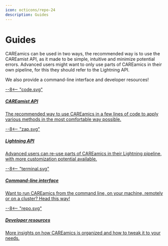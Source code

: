 ```yaml
---
icon: octicons/repo-24
description: Guides
---
```


# Guides

CAREamics can be used in two ways, the recommended way is to use the CAREamist API, as
it made to be simple, intuitive and minimize potential errors. Advanced users might want
to only use parts of CAREamics in their own pipeline, for this they should refer to the
Lightning API.

We also provide a command-line interface and developer resources!

<div class="md-container secondary-section">
    <div class="g">
        <div class="section">
            <div class="component-wrapper" style="display: block;">
                <!-- New row -->
                <div class="responsive-grid">
                    <!-- Installation -->
                    <a class="card-wrapper" href="careamist_api">
                        <div class="card"> 
                            <div class="card-body">
                                <div class="logo">
                                    <span class="twemoji">
                                        --8<--  "code.svg"
                                    </span>
                                </div>
                                <div class="card-content">
                                    <h5>CAREamist API</h5>
                                    <p>
                                        The recommended way to use CAREamics in a few lines
                                        of code to apply various methods in the most 
                                        comfortable way possible.
                                    </p>
                                </div>
                            </div>
                        </div>
                    </a>
                    <!-- Installation -->
                    <a class="card-wrapper" href="lightning_api">
                        <div class="card"> 
                            <div class="card-body">
                                <div class="logo">
                                    <span class="twemoji">
                                        --8<--  "zap.svg"
                                    </span>
                                </div>
                                <div class="card-content">
                                    <h5>Lightning API</h5>
                                    <p>
                                        Advanced users can re-use parts of CAREamics in their
                                        Lightning pipeline, with more customization potential
                                        available.
                                    </p>
                                </div>
                            </div>
                        </div>
                    </a>    
                </div>
                <!-- New row -->
                <div class="responsive-grid">
                    <!-- Installation -->
                    <a class="card-wrapper" href="cli">
                        <div class="card"> 
                            <div class="card-body">
                                <div class="logo">
                                    <span class="twemoji">
                                        --8<--  "terminal.svg"
                                    </span>
                                </div>
                                <div class="card-content">
                                    <h5>Command-line interface</h5>
                                    <p>
                                        Want to run CAREamics from the command line, on your
                                        machine, remotely or on a cluster? Head this way!
                                    </p>
                                </div>
                            </div>
                        </div>
                    </a>
                    <!-- Installation -->
                    <a class="card-wrapper" href="dev_resources">
                        <div class="card"> 
                            <div class="card-body">
                                <div class="logo">
                                    <span class="twemoji">
                                        --8<--  "repo.svg"
                                    </span>
                                </div>
                                <div class="card-content">
                                    <h5>Developer resources</h5>
                                    <p>
                                        More insights on how CAREamics is organized and how
                                        to tweak it to your needs.
                                    </p>
                                </div>
                            </div>
                        </div>
                    </a>
                </div>
            </div>
        </div>
    </div>
</div>